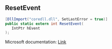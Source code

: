 ## ResetEvent

```csharp
[DllImport("coredll.dll", SetLastError = true)]
public static extern int ResetEvent(
   IntPtr hEvent
);
```

Microsoft documentation: [Link](https://docs.microsoft.com/en-us/windows/win32/api/synchapi/nf-synchapi-resetevent)
